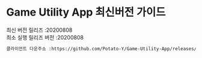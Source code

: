 # Game Utility App 최신버전 가이드

최신 버전 릴리즈 :20200808<br>
최소 실행 릴리즈 버전 :20200808<br>
```txt
클라이언트 다운주소 :https://github.com/Potato-Y/Game-Utility-App/releases/download/v0.2.0/UpdateClient.exe입니다.
```
